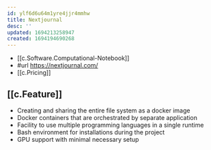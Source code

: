```yaml
---
id: ylf6d6u64m1yre4jjr4mmhw
title: Nextjournal
desc: ''
updated: 1694213258947
created: 1694194690268
---
```


- [[c.Software.Computational-Notebook]]
- #url https://nextjournal.com/
- [[c.Pricing]] 

## [[c.Feature]]

-   Creating and sharing the entire file system as a docker image
-   Docker containers that are orchestrated by separate application
-   Facility to use multiple programming languages in a single runtime
-   Bash environment for installations during the project
-   GPU support with minimal necessary setup